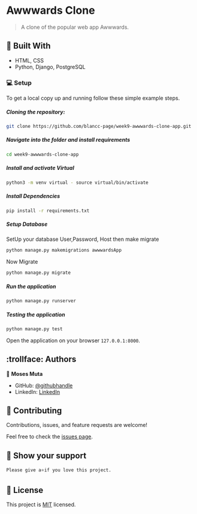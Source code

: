 # Awwwards Clone

> A clone of the popular web app Awwwards.

## :hammer: Built With

- HTML, CSS
- Python, Django, PostgreSQL

### :computer: Setup
To get a local copy up and running follow these simple example steps.

##### Cloning the repository:  
 ```bash 
git clone https://github.com/blancc-page/week9-awwwards-clone-app.git
```
##### Navigate into the folder and install requirements  
 ```bash 
cd week9-awwwards-clone-app 
```
##### Install and activate Virtual  
 ```bash 
python3 -m venv virtual - source virtual/bin/activate  
```  
##### Install Dependencies  
 ```bash 
pip install -r requirements.txt 
```  
 ##### Setup Database  
  SetUp your database User,Password, Host then make migrate  
 ```bash 
python manage.py makemigrations awwwardsApp
 ``` 
 Now Migrate  
 ```bash 
python manage.py migrate 
```
##### Run the application  
 ```bash 
python manage.py runserver 
``` 
##### Testing the application  
 ```bash 
python manage.py test 
```
Open the application on your browser `127.0.0.1:8000`.  


## :trollface: Authors

👤 **Moses Muta**

- GitHub: [@githubhandle](https://github.com/blancc-page)
- LinkedIn: [LinkedIn](<linkedIn link>)


## 🤝 Contributing

Contributions, issues, and feature requests are welcome!

Feel free to check the [issues page](../../issues/).

## :muscle: Show your support

    Please give a⭐️if you love this project.
    

## 📝 License

This project is [MIT](./MIT.md) licensed.
